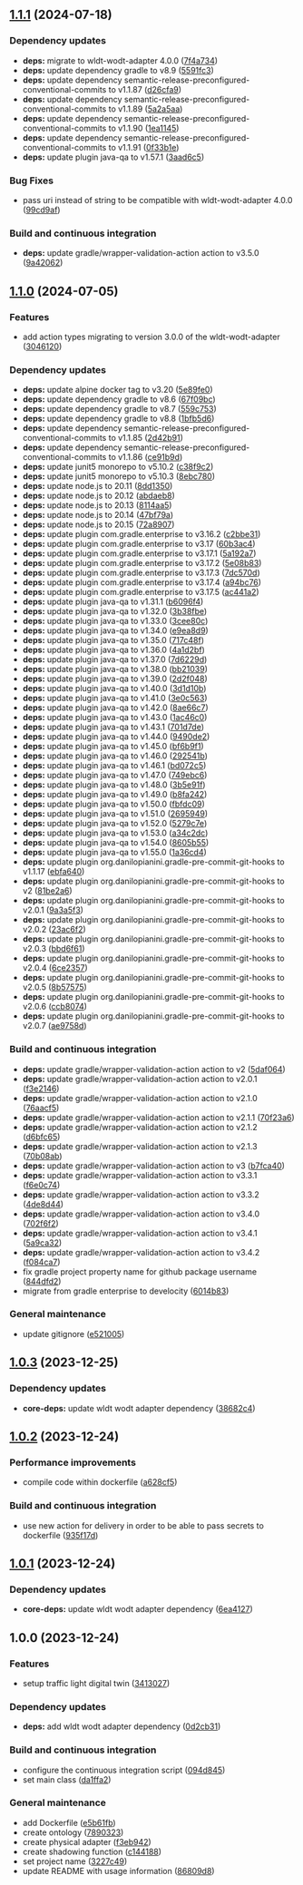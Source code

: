 ## [1.1.1](https://github.com/WebBased-WoDT/usecase-trafficlight-dt/compare/1.1.0...1.1.1) (2024-07-18)

### Dependency updates

* **deps:** migrate to wldt-wodt-adapter 4.0.0 ([7f4a734](https://github.com/WebBased-WoDT/usecase-trafficlight-dt/commit/7f4a734d589cff549be22433f3d46f7ce2495b0e))
* **deps:** update dependency gradle to v8.9 ([5591fc3](https://github.com/WebBased-WoDT/usecase-trafficlight-dt/commit/5591fc3dea00122e580253e70bd877ec6164007e))
* **deps:** update dependency semantic-release-preconfigured-conventional-commits to v1.1.87 ([d26cfa9](https://github.com/WebBased-WoDT/usecase-trafficlight-dt/commit/d26cfa93687050aebf0a27143a4a91940cac5c7a))
* **deps:** update dependency semantic-release-preconfigured-conventional-commits to v1.1.89 ([5a2a5aa](https://github.com/WebBased-WoDT/usecase-trafficlight-dt/commit/5a2a5aae56deec6e86b6957505c141e6a4be02ff))
* **deps:** update dependency semantic-release-preconfigured-conventional-commits to v1.1.90 ([1ea1145](https://github.com/WebBased-WoDT/usecase-trafficlight-dt/commit/1ea114503ede1f91697b0a14828c15354b230f4d))
* **deps:** update dependency semantic-release-preconfigured-conventional-commits to v1.1.91 ([0f33b1e](https://github.com/WebBased-WoDT/usecase-trafficlight-dt/commit/0f33b1e68b4d9c873a4d96acea8bd90d023dc808))
* **deps:** update plugin java-qa to v1.57.1 ([3aad6c5](https://github.com/WebBased-WoDT/usecase-trafficlight-dt/commit/3aad6c5a27d987e293f42e66c995fc4cfcdb6250))

### Bug Fixes

* pass uri instead of string to be compatible with wldt-wodt-adapter 4.0.0 ([99cd9af](https://github.com/WebBased-WoDT/usecase-trafficlight-dt/commit/99cd9af85898555a1fe2c56ff49c91232c67b56e))

### Build and continuous integration

* **deps:** update gradle/wrapper-validation-action action to v3.5.0 ([9a42062](https://github.com/WebBased-WoDT/usecase-trafficlight-dt/commit/9a420623aa646edafa829030c399c3730bebe256))

## [1.1.0](https://github.com/WebBased-WoDT/usecase-trafficlight-dt/compare/1.0.3...1.1.0) (2024-07-05)

### Features

* add action types migrating to version 3.0.0 of the wldt-wodt-adapter ([3046120](https://github.com/WebBased-WoDT/usecase-trafficlight-dt/commit/304612054ec69b5ff625b4f0067459eff4a0895f))

### Dependency updates

* **deps:** update alpine docker tag to v3.20 ([5e89fe0](https://github.com/WebBased-WoDT/usecase-trafficlight-dt/commit/5e89fe0693c2ad4ec9543166d21011605e8f21f7))
* **deps:** update dependency gradle to v8.6 ([67f09bc](https://github.com/WebBased-WoDT/usecase-trafficlight-dt/commit/67f09bc52b07960a254a33056c5714750f83c79a))
* **deps:** update dependency gradle to v8.7 ([559c753](https://github.com/WebBased-WoDT/usecase-trafficlight-dt/commit/559c753b797b53f823838c38bef2ef4ce955fe89))
* **deps:** update dependency gradle to v8.8 ([1bfb5d6](https://github.com/WebBased-WoDT/usecase-trafficlight-dt/commit/1bfb5d699924a3f64639f0b3fef1593b5a86b66e))
* **deps:** update dependency semantic-release-preconfigured-conventional-commits to v1.1.85 ([2d42b91](https://github.com/WebBased-WoDT/usecase-trafficlight-dt/commit/2d42b91bb0c092bd0b8ea3c2610426eef3805b10))
* **deps:** update dependency semantic-release-preconfigured-conventional-commits to v1.1.86 ([ce91b9d](https://github.com/WebBased-WoDT/usecase-trafficlight-dt/commit/ce91b9da0f7d6a184cd27801d8cf36c58d51a99c))
* **deps:** update junit5 monorepo to v5.10.2 ([c38f9c2](https://github.com/WebBased-WoDT/usecase-trafficlight-dt/commit/c38f9c25bcb7549d679ea59d3d006d010e038e91))
* **deps:** update junit5 monorepo to v5.10.3 ([8ebc780](https://github.com/WebBased-WoDT/usecase-trafficlight-dt/commit/8ebc780fcfcd9514ddb6fcd3403a3f0769674e04))
* **deps:** update node.js to 20.11 ([8dd1350](https://github.com/WebBased-WoDT/usecase-trafficlight-dt/commit/8dd1350b1dd76968a729bb8e395016d299b95972))
* **deps:** update node.js to 20.12 ([abdaeb8](https://github.com/WebBased-WoDT/usecase-trafficlight-dt/commit/abdaeb838cac47c4ea1dd4ff7bed4118db8daa76))
* **deps:** update node.js to 20.13 ([8114aa5](https://github.com/WebBased-WoDT/usecase-trafficlight-dt/commit/8114aa581fc6ca3f73eb10ae2f4cdb23ec2cd5ad))
* **deps:** update node.js to 20.14 ([47bf79a](https://github.com/WebBased-WoDT/usecase-trafficlight-dt/commit/47bf79a2ee7576d113dae4d6f517df27bcf4622d))
* **deps:** update node.js to 20.15 ([72a8907](https://github.com/WebBased-WoDT/usecase-trafficlight-dt/commit/72a8907d36bf51e78780e4c9ac2c294e631da5b7))
* **deps:** update plugin com.gradle.enterprise to v3.16.2 ([c2bbe31](https://github.com/WebBased-WoDT/usecase-trafficlight-dt/commit/c2bbe3108e49dc3f2530538524175445b82f02a8))
* **deps:** update plugin com.gradle.enterprise to v3.17 ([60b3ac4](https://github.com/WebBased-WoDT/usecase-trafficlight-dt/commit/60b3ac42dc49b7f2a5eb854799c7e756c609bdca))
* **deps:** update plugin com.gradle.enterprise to v3.17.1 ([5a192a7](https://github.com/WebBased-WoDT/usecase-trafficlight-dt/commit/5a192a785846a26c2f2030cfeed2943e4b4d16e8))
* **deps:** update plugin com.gradle.enterprise to v3.17.2 ([5e08b83](https://github.com/WebBased-WoDT/usecase-trafficlight-dt/commit/5e08b83d3c2d057858fb49cbf90ff95e550f8540))
* **deps:** update plugin com.gradle.enterprise to v3.17.3 ([7dc570d](https://github.com/WebBased-WoDT/usecase-trafficlight-dt/commit/7dc570da2146ff8ef5160d96d020164e12afe0d7))
* **deps:** update plugin com.gradle.enterprise to v3.17.4 ([a94bc76](https://github.com/WebBased-WoDT/usecase-trafficlight-dt/commit/a94bc7687ae8d0dfdb44a01d7b025228fb70fe01))
* **deps:** update plugin com.gradle.enterprise to v3.17.5 ([ac441a2](https://github.com/WebBased-WoDT/usecase-trafficlight-dt/commit/ac441a276ce98143900504e63178c74ea2fed9f2))
* **deps:** update plugin java-qa to v1.31.1 ([b6096f4](https://github.com/WebBased-WoDT/usecase-trafficlight-dt/commit/b6096f4626cfd9a9a1ec281bce46acf00b87d5fe))
* **deps:** update plugin java-qa to v1.32.0 ([3b38fbe](https://github.com/WebBased-WoDT/usecase-trafficlight-dt/commit/3b38fbe6be03509c0adc07518dbfcd81ae6795bf))
* **deps:** update plugin java-qa to v1.33.0 ([3cee80c](https://github.com/WebBased-WoDT/usecase-trafficlight-dt/commit/3cee80c6e9c21d3ca36af223ae14ae61c2f15b88))
* **deps:** update plugin java-qa to v1.34.0 ([e9ea8d9](https://github.com/WebBased-WoDT/usecase-trafficlight-dt/commit/e9ea8d9d18fe16897378bfadbc95a4ef1770b19e))
* **deps:** update plugin java-qa to v1.35.0 ([717c48f](https://github.com/WebBased-WoDT/usecase-trafficlight-dt/commit/717c48fe9ace6ae3653fcabab8ddaf6b3ed1a787))
* **deps:** update plugin java-qa to v1.36.0 ([4a1d2bf](https://github.com/WebBased-WoDT/usecase-trafficlight-dt/commit/4a1d2bf58265a12978acb89278cf2512d699b4be))
* **deps:** update plugin java-qa to v1.37.0 ([7d6229d](https://github.com/WebBased-WoDT/usecase-trafficlight-dt/commit/7d6229dc3df0b6af49becaac9866d5190d88f94d))
* **deps:** update plugin java-qa to v1.38.0 ([bb21039](https://github.com/WebBased-WoDT/usecase-trafficlight-dt/commit/bb210396836c74f891d1ca712c8bd04edaa33acc))
* **deps:** update plugin java-qa to v1.39.0 ([2d2f048](https://github.com/WebBased-WoDT/usecase-trafficlight-dt/commit/2d2f04849d980a08530820317cdbc2353c571f70))
* **deps:** update plugin java-qa to v1.40.0 ([3d1d10b](https://github.com/WebBased-WoDT/usecase-trafficlight-dt/commit/3d1d10b3ceda5a18ca2275ba88557b70b5d80b18))
* **deps:** update plugin java-qa to v1.41.0 ([3e0c563](https://github.com/WebBased-WoDT/usecase-trafficlight-dt/commit/3e0c56319f18b40947e0454a00973502154bc35c))
* **deps:** update plugin java-qa to v1.42.0 ([8ae66c7](https://github.com/WebBased-WoDT/usecase-trafficlight-dt/commit/8ae66c77d0d06b7ce257dea38acbd501d306a987))
* **deps:** update plugin java-qa to v1.43.0 ([1ac46c0](https://github.com/WebBased-WoDT/usecase-trafficlight-dt/commit/1ac46c0080c89b2f74fa7af371573513c03e44af))
* **deps:** update plugin java-qa to v1.43.1 ([701d7de](https://github.com/WebBased-WoDT/usecase-trafficlight-dt/commit/701d7de389737a2bbd8cac02587764eac7e004d1))
* **deps:** update plugin java-qa to v1.44.0 ([9490de2](https://github.com/WebBased-WoDT/usecase-trafficlight-dt/commit/9490de2f752c45bf20cf0000a7df10315057180c))
* **deps:** update plugin java-qa to v1.45.0 ([bf6b9f1](https://github.com/WebBased-WoDT/usecase-trafficlight-dt/commit/bf6b9f15e85285845f1eabcd941a9d9911c95c40))
* **deps:** update plugin java-qa to v1.46.0 ([292541b](https://github.com/WebBased-WoDT/usecase-trafficlight-dt/commit/292541bc4808fc5aa389503999914d78ed55958d))
* **deps:** update plugin java-qa to v1.46.1 ([bd072c5](https://github.com/WebBased-WoDT/usecase-trafficlight-dt/commit/bd072c5743227b608748b6653edfe136e8a8e9ae))
* **deps:** update plugin java-qa to v1.47.0 ([749ebc6](https://github.com/WebBased-WoDT/usecase-trafficlight-dt/commit/749ebc6c6ea935973d381aaf20505811e0c5cff2))
* **deps:** update plugin java-qa to v1.48.0 ([3b5e91f](https://github.com/WebBased-WoDT/usecase-trafficlight-dt/commit/3b5e91f3ff8bf792b6173cd1aaf273edda3ffb14))
* **deps:** update plugin java-qa to v1.49.0 ([b8fa242](https://github.com/WebBased-WoDT/usecase-trafficlight-dt/commit/b8fa242c2b9530dfa377a66b6906a59bfcb7dba5))
* **deps:** update plugin java-qa to v1.50.0 ([fbfdc09](https://github.com/WebBased-WoDT/usecase-trafficlight-dt/commit/fbfdc096ac4f1708339a17dead011788ce169803))
* **deps:** update plugin java-qa to v1.51.0 ([2695949](https://github.com/WebBased-WoDT/usecase-trafficlight-dt/commit/26959499219df906df2cb35dc2badf19e247f585))
* **deps:** update plugin java-qa to v1.52.0 ([5279c7e](https://github.com/WebBased-WoDT/usecase-trafficlight-dt/commit/5279c7ed0af48acf828c1ef5639b589d94b32a3c))
* **deps:** update plugin java-qa to v1.53.0 ([a34c2dc](https://github.com/WebBased-WoDT/usecase-trafficlight-dt/commit/a34c2dc1ec007973cfda7f8eaff0e5609d8fba60))
* **deps:** update plugin java-qa to v1.54.0 ([8605b55](https://github.com/WebBased-WoDT/usecase-trafficlight-dt/commit/8605b559744a6deffcc436fd93da6446d7802e69))
* **deps:** update plugin java-qa to v1.55.0 ([1a36cd4](https://github.com/WebBased-WoDT/usecase-trafficlight-dt/commit/1a36cd426bc308e47f8176756728085eb992c2ed))
* **deps:** update plugin org.danilopianini.gradle-pre-commit-git-hooks to v1.1.17 ([ebfa640](https://github.com/WebBased-WoDT/usecase-trafficlight-dt/commit/ebfa640ed58fcdb65796dd3bfe2135ad2d9847b1))
* **deps:** update plugin org.danilopianini.gradle-pre-commit-git-hooks to v2 ([81be2a6](https://github.com/WebBased-WoDT/usecase-trafficlight-dt/commit/81be2a6e97cad4e9926ca44370f93c295dedc44f))
* **deps:** update plugin org.danilopianini.gradle-pre-commit-git-hooks to v2.0.1 ([9a3a5f3](https://github.com/WebBased-WoDT/usecase-trafficlight-dt/commit/9a3a5f3d1373a48873abccdc93307cfd16f15eec))
* **deps:** update plugin org.danilopianini.gradle-pre-commit-git-hooks to v2.0.2 ([23ac6f2](https://github.com/WebBased-WoDT/usecase-trafficlight-dt/commit/23ac6f22bf8c43e36d86f460e668ae6b9fbca0cf))
* **deps:** update plugin org.danilopianini.gradle-pre-commit-git-hooks to v2.0.3 ([bbd6f61](https://github.com/WebBased-WoDT/usecase-trafficlight-dt/commit/bbd6f610636350a93a3f1a67e79d5b5469cc81d6))
* **deps:** update plugin org.danilopianini.gradle-pre-commit-git-hooks to v2.0.4 ([6ce2357](https://github.com/WebBased-WoDT/usecase-trafficlight-dt/commit/6ce2357b6d9463238a4f47c06f5f99ff12ea3e27))
* **deps:** update plugin org.danilopianini.gradle-pre-commit-git-hooks to v2.0.5 ([8b57575](https://github.com/WebBased-WoDT/usecase-trafficlight-dt/commit/8b57575d3d563a40778ed4f60990cadaaf52092c))
* **deps:** update plugin org.danilopianini.gradle-pre-commit-git-hooks to v2.0.6 ([ccb8074](https://github.com/WebBased-WoDT/usecase-trafficlight-dt/commit/ccb8074f96869ebf7c5ba1429fe9ed96cc7bebd0))
* **deps:** update plugin org.danilopianini.gradle-pre-commit-git-hooks to v2.0.7 ([ae9758d](https://github.com/WebBased-WoDT/usecase-trafficlight-dt/commit/ae9758dfc1cebce3ee9af12e9717e8723dbcd195))

### Build and continuous integration

* **deps:** update gradle/wrapper-validation-action action to v2 ([5daf064](https://github.com/WebBased-WoDT/usecase-trafficlight-dt/commit/5daf064d057bc9cf1c20f11e411d340914e2414a))
* **deps:** update gradle/wrapper-validation-action action to v2.0.1 ([f3e2146](https://github.com/WebBased-WoDT/usecase-trafficlight-dt/commit/f3e21464abd89127f7b846b0485bf579de7d4aba))
* **deps:** update gradle/wrapper-validation-action action to v2.1.0 ([76aacf5](https://github.com/WebBased-WoDT/usecase-trafficlight-dt/commit/76aacf5faddfb2a588ca66331fd5870b665b81bd))
* **deps:** update gradle/wrapper-validation-action action to v2.1.1 ([70f23a6](https://github.com/WebBased-WoDT/usecase-trafficlight-dt/commit/70f23a630bfa6bcddff8a2a8e3fe2042d41664f0))
* **deps:** update gradle/wrapper-validation-action action to v2.1.2 ([d6bfc65](https://github.com/WebBased-WoDT/usecase-trafficlight-dt/commit/d6bfc659cd77658f4583f194973d28dd59bd8ce0))
* **deps:** update gradle/wrapper-validation-action action to v2.1.3 ([70b08ab](https://github.com/WebBased-WoDT/usecase-trafficlight-dt/commit/70b08ab846e0f7d7c650ba8f20838ff03a90843a))
* **deps:** update gradle/wrapper-validation-action action to v3 ([b7fca40](https://github.com/WebBased-WoDT/usecase-trafficlight-dt/commit/b7fca40a375e81c09ab6d88fcc06779076d67e46))
* **deps:** update gradle/wrapper-validation-action action to v3.3.1 ([f6e0c74](https://github.com/WebBased-WoDT/usecase-trafficlight-dt/commit/f6e0c744590e46e031d69ab33d4b895978e00c0d))
* **deps:** update gradle/wrapper-validation-action action to v3.3.2 ([4de8d44](https://github.com/WebBased-WoDT/usecase-trafficlight-dt/commit/4de8d44e4ea6b8cbb6b58acbab5eb8100da977ad))
* **deps:** update gradle/wrapper-validation-action action to v3.4.0 ([702f6f2](https://github.com/WebBased-WoDT/usecase-trafficlight-dt/commit/702f6f2584c1059bec4751cb21f1fbb0bf72743c))
* **deps:** update gradle/wrapper-validation-action action to v3.4.1 ([5a9ca32](https://github.com/WebBased-WoDT/usecase-trafficlight-dt/commit/5a9ca3252e52675893219f23e40ae1dc1170f2e8))
* **deps:** update gradle/wrapper-validation-action action to v3.4.2 ([f084ca7](https://github.com/WebBased-WoDT/usecase-trafficlight-dt/commit/f084ca78f6e797a7372dc68e7abd6911a70a334a))
* fix gradle project property name for github package username ([844dfd2](https://github.com/WebBased-WoDT/usecase-trafficlight-dt/commit/844dfd22391ba6bbb9bc18c059ff05b803314805))
* migrate from gradle enterprise to develocity ([6014b83](https://github.com/WebBased-WoDT/usecase-trafficlight-dt/commit/6014b83c820309eb7273166875f8691ff8229f3e))

### General maintenance

* update gitignore ([e521005](https://github.com/WebBased-WoDT/usecase-trafficlight-dt/commit/e521005cfb72fa10efa0df2152345778598d0cc2))

## [1.0.3](https://github.com/WebBased-WoDT/usecase-trafficlight-dt/compare/1.0.2...1.0.3) (2023-12-25)


### Dependency updates

* **core-deps:** update wldt wodt adapter dependency ([38682c4](https://github.com/WebBased-WoDT/usecase-trafficlight-dt/commit/38682c401770c6bb7dd5852ebda6425948ab345d))

## [1.0.2](https://github.com/WebBased-WoDT/usecase-trafficlight-dt/compare/1.0.1...1.0.2) (2023-12-24)


### Performance improvements

* compile code within dockerfile ([a628cf5](https://github.com/WebBased-WoDT/usecase-trafficlight-dt/commit/a628cf5650d2ca40afa73153e370807ab4c8d842))


### Build and continuous integration

* use new action for delivery in order to be able to pass secrets to dockerfile ([935f17d](https://github.com/WebBased-WoDT/usecase-trafficlight-dt/commit/935f17d08ac7613e39d31c3a676a2c824ec48a4d))

## [1.0.1](https://github.com/WebBased-WoDT/usecase-trafficlight-dt/compare/1.0.0...1.0.1) (2023-12-24)


### Dependency updates

* **core-deps:** update wldt wodt adapter dependency ([6ea4127](https://github.com/WebBased-WoDT/usecase-trafficlight-dt/commit/6ea4127737d093f9823da2b9bd9c03a2e2289ac7))

## 1.0.0 (2023-12-24)


### Features

* setup traffic light digital twin ([3413027](https://github.com/WebBased-WoDT/usecase-trafficlight-dt/commit/34130278fc7645969ce227b292e14583e4364709))


### Dependency updates

* **deps:** add wldt wodt adapter dependency ([0d2cb31](https://github.com/WebBased-WoDT/usecase-trafficlight-dt/commit/0d2cb3117d60a660f32da7c7c117a5cb346ebb35))


### Build and continuous integration

* configure the continuous integration script ([094d845](https://github.com/WebBased-WoDT/usecase-trafficlight-dt/commit/094d845969c6d881460619ce7a38b85576943117))
* set main class ([da1ffa2](https://github.com/WebBased-WoDT/usecase-trafficlight-dt/commit/da1ffa2066e19596c56c21854bc1d52c34fa12d2))


### General maintenance

* add Dockerfile ([e5b61fb](https://github.com/WebBased-WoDT/usecase-trafficlight-dt/commit/e5b61fb4bd6850a3b479d99c64f526c6de540c3f))
* create ontology ([7890323](https://github.com/WebBased-WoDT/usecase-trafficlight-dt/commit/789032342998ba8aa21e43ca945f596d7dfca708))
* create physical adapter ([f3eb942](https://github.com/WebBased-WoDT/usecase-trafficlight-dt/commit/f3eb94293c24e8ae9632dfae413f2df69c967c13))
* create shadowing function ([c144188](https://github.com/WebBased-WoDT/usecase-trafficlight-dt/commit/c144188c70d0006c4d4825281ccac341015cd509))
* set project name ([3227c49](https://github.com/WebBased-WoDT/usecase-trafficlight-dt/commit/3227c492dfc02bd2c5b68d7da15797b75ddb4b5d))
* update README with usage information ([86809d8](https://github.com/WebBased-WoDT/usecase-trafficlight-dt/commit/86809d8efe7aa3faf723432b98662d238efc642b))
